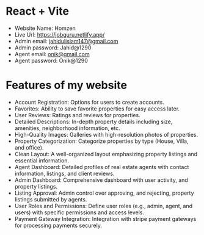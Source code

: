 # React + Vite

* Website Name: Homzen
* Live Url: https://jobguru.netlify.app/
* Admin email: jahidulislam147@gmail.com
* Admin password: Jahid@1290
* Agent email: onik@gmail.com
* Agent password: Onik@1290

# Features of my website

* Account Registration: Options for users to create accounts.
* Favorites: Ability to save favorite properties for easy access later.
* User Reviews: Ratings and reviews for properties.
* Detailed Descriptions: In-depth property details including size, amenities, neighborhood information, etc.
* High-Quality Images: Galleries with high-resolution photos of properties.
* Property Categorization: Categorize properties by type (House, Villa, and office).
* Clean Layout: A well-organized layout emphasizing property listings and essential information.
* Agent Dashboard: Detailed profiles of real estate agents with contact information, listings, and client reviews.
* Admin Dashboard: Comprehensive dashboard with user activity, and property listings.
* Listing Approval: Admin control over approving, and rejecting, property listings submitted by agents.
* User Roles and Permissions: Define user roles (e.g., admin, agent, and users) with specific permissions and access levels.
* Payment Gateway Integration: Integration with stripe payment gateways for processing payments securely.
